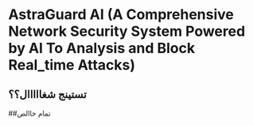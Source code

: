 # AstraGuard AI (A Comprehensive Network Security System Powered by AI To Analysis and Block Real_time Attacks)


 ## تستينج شغااااال؟؟
 ##تمام خاالص
